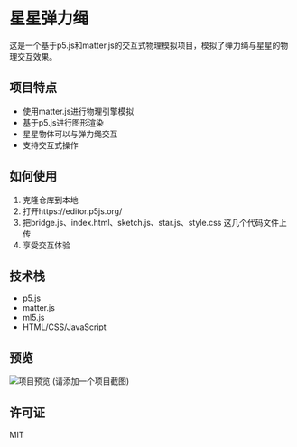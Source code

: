 # 星星弹力绳

这是一个基于p5.js和matter.js的交互式物理模拟项目，模拟了弹力绳与星星的物理交互效果。

## 项目特点

- 使用matter.js进行物理引擎模拟
- 基于p5.js进行图形渲染
- 星星物体可以与弹力绳交互
- 支持交互式操作

## 如何使用

1. 克隆仓库到本地
2. 打开https://editor.p5js.org/
3. 把bridge.js、index.html、sketch.js、star.js、style.css 这几个代码文件上传
4. 享受交互体验

## 技术栈

- p5.js
- matter.js
- ml5.js
- HTML/CSS/JavaScript

## 预览

![项目预览](screenshot.png) (请添加一个项目截图)

## 许可证

MIT 
